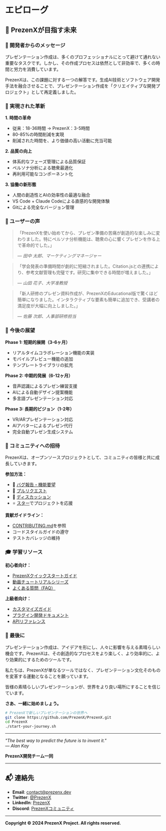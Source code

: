 # エピローグ

## 🎯 PrezenXが目指す未来

### 💭 開発者からのメッセージ

プレゼンテーション作成は、多くのプロフェッショナルにとって避けて通れない重要なタスクです。しかし、その作成プロセスは依然として非効率で、多くの時間と労力を消費しています。

PrezenXは、この課題に対する一つの解答です。生成AI技術とソフトウェア開発手法を融合させることで、プレゼンテーション作成を「クリエイティブな開発プロジェクト」として再定義しました。

### 🚀 実現された革新

**1. 時間の革命**
- 従来：18-36時間 → PrezenX：3-5時間
- 80-85%の時間削減を実現
- 削減された時間を、より価値の高い活動に充当可能

**2. 品質の向上**
- 体系的なフェーズ管理による品質保証
- ペルソナ分析による聴衆最適化
- 再利用可能なコンポーネント化

**3. 協働の新形態**
- 人間の創造性とAIの効率性の最適な融合
- VS Code + Claude Codeによる直感的な開発体験
- Gitによる完全なバージョン管理

### 🌟 ユーザーの声

> 「PrezenXを使い始めてから、プレゼン準備の苦痛が創造的な楽しみに変わりました。特にペルソナ分析機能は、聴衆の心に響くプレゼンを作る上で革命的でした。」
> 
> *— 田中 太郎、マーケティングマネージャー*

> 「学会発表の準備時間が劇的に短縮されました。Citation.jsとの連携により、参考文献管理も完璧です。研究に集中できる時間が増えました。」
> 
> *— 山田 花子、大学准教授*

> 「新人研修のプレゼン資料作成が、PrezenXのEducational版で驚くほど簡単になりました。インタラクティブな要素も簡単に追加でき、受講者の満足度が大幅に向上しました。」
> 
> *— 佐藤 次郎、人事部研修担当*

### 🔮 今後の展望

**Phase 1: 短期的展開（3-6ヶ月）**
- リアルタイムコラボレーション機能の実装
- モバイルプレビュー機能の追加
- テンプレートライブラリの拡充

**Phase 2: 中期的発展（6-12ヶ月）**
- 音声認識によるプレゼン練習支援
- AIによる自動デザイン提案機能
- 多言語プレゼンテーション対応

**Phase 3: 長期的ビジョン（1-2年）**
- VR/ARプレゼンテーション対応
- AIアバターによるプレゼン代行
- 完全自動プレゼン生成システム

### 🤝 コミュニティへの招待

PrezenXは、オープンソースプロジェクトとして、コミュニティの皆様と共に成長していきます。

**参加方法：**
- 🐛 [バグ報告・機能要望](https://github.com/PrezenX/PrezenX/issues)
- 🔧 [プルリクエスト](https://github.com/PrezenX/PrezenX/pulls)
- 💬 [ディスカッション](https://github.com/PrezenX/PrezenX/discussions)
- ⭐ [スター](https://github.com/PrezenX/PrezenX)でプロジェクトを応援

**貢献ガイドライン：**
- [CONTRIBUTING.md](https://github.com/PrezenX/PrezenX/blob/main/CONTRIBUTING.md)を参照
- コードスタイルガイドの遵守
- テストカバレッジの維持

### 🎓 学習リソース

**初心者向け：**
- [PrezenXクイックスタートガイド](https://prezenx.dev/quickstart)
- [動画チュートリアルシリーズ](https://youtube.com/PrezenX)
- [よくある質問（FAQ）](https://prezenx.dev/faq)

**上級者向け：**
- [カスタマイズガイド](https://prezenx.dev/customization)
- [プラグイン開発ドキュメント](https://prezenx.dev/plugins)
- [APIリファレンス](https://prezenx.dev/api)

### 💌 最後に

プレゼンテーション作成は、アイデアを形にし、人々に影響を与える素晴らしい機会です。PrezenXは、その創造的なプロセスをより楽しく、より効率的に、より効果的にするためのツールです。

私たちは、PrezenXが単なるツールではなく、プレゼンテーション文化そのものを変革する運動となることを願っています。

皆様の素晴らしいプレゼンテーションが、世界をより良い場所にすることを信じています。

**さあ、一緒に始めましょう。**

```bash
# PrezenXで新しいプレゼンテーションの世界へ
git clone https://github.com/PrezenX/PrezenX.git
cd PrezenX
./start-your-journey.sh
```

---

*"The best way to predict the future is to invent it."*  
*— Alan Kay*

**PrezenX開発チーム一同**

---

## 📬 連絡先

- **Email**: contact@prezenx.dev
- **Twitter**: [@PrezenX](https://twitter.com/PrezenX)
- **LinkedIn**: [PrezenX](https://linkedin.com/company/prezenx)
- **Discord**: [PrezenXコミュニティ](https://discord.gg/prezenx)

---

**Copyright © 2024 PrezenX Project. All rights reserved.**